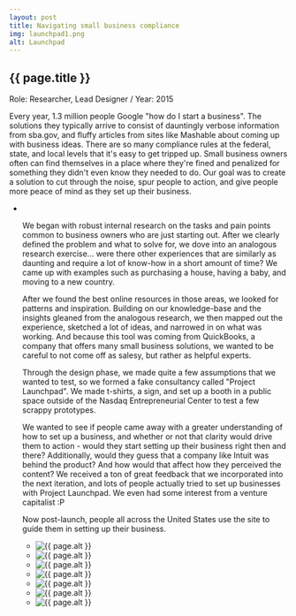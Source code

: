 ```yaml
---
layout: post
title: Navigating small business compliance
img: launchpad1.png
alt: Launchpad
---
```

<section>
  <h1>{{ page.title }}</h1>
  <p class="meta">Role: Researcher, Lead Designer <span class="lt">/</span> Year: 2015</p>

  <p>Every year, 1.3 million people Google &quot;how do I start a business&quot;. The solutions they typically arrive to consist of dauntingly verbose information from sba.gov, and fluffy articles from sites like Mashable about coming up with business ideas. There are so many compliance rules at the federal, state, and local levels that it's easy to get tripped up. Small business owners often can find themselves in a place where they're fined and penalized for something they didn't even know they needed to do. Our goal was to create a solution to cut through the noise, spur people to action, and give people more peace of mind as they set up their business.</p>

</section>

<ul class="grid fade grid-full" id="grid-full">
  <li><img class="effect-1" src="{{ site.url }}/img/work/launchpad2.jpg" alt="" /></li>
</li>

<section>
  <p>We began with robust internal research on the tasks and pain points common to business owners who are just starting out. After we clearly defined the problem and what to solve for, we dove into an analogous research exercise... were there other experiences that are similarly as daunting and require a lot of know-how in a short amount of time? We came up with examples such as purchasing a house, having a baby, and moving to a new country.</p>
  <p>After we found the best online resources in those areas, we looked for patterns and inspiration. Building on our knowledge-base and the insights gleaned from the analogous research, we then mapped out the experience, sketched a lot of ideas, and narrowed in on what was working. And because this tool was coming from QuickBooks, a company that offers many small business solutions, we wanted to be careful to not come off as salesy, but rather as helpful experts.</p>
  <p>Through the design phase, we made quite a few assumptions that we wanted to test, so we formed a fake consultancy called &quot;Project Launchpad&quot;. We made t-shirts, a sign, and set up a booth in a public space outside of the Nasdaq Entrepreneurial Center to test a few scrappy prototypes.</p>
  <p>We wanted to see if people came away with a greater understanding of how to set up a business, and whether or not that clarity would drive them to action - would they start setting up their business right then and there? Additionally, would they guess that a company like Intuit was behind the product? And how would that affect how they perceived the content? We received a ton of great feedback that we incorporated into the next iteration, and lots of people actually tried to set up businesses with Project Launchpad. We even had some interest from a venture capitalist :P</p>
  <p>Now post-launch, people all across the United States use the site to guide them in setting up their business.</p>
</section>

<ul class="grid fade" id="grid">
  <li><img src="{{ site.url }}/img/work/launchpad3.jpg" alt="{{ page.alt }}" /></li>
  <li><img src="{{ site.url }}/img/work/launchpad4.jpg" alt="{{ page.alt }}" /></li>
  <li><img src="{{ site.url }}/img/work/launchpad5.jpg" alt="{{ page.alt }}" /></li>
  <li><img src="{{ site.url }}/img/work/launchpad6.jpg" alt="{{ page.alt }}" /></li>
  <li><img src="{{ site.url }}/img/work/launchpad7.jpg" alt="{{ page.alt }}" /></li>
  <li><img src="{{ site.url }}/img/work/launchpad8.jpg" alt="{{ page.alt }}" /></li>
  <li><img src="{{ site.url }}/img/work/launchpad9.jpg" alt="{{ page.alt }}" /></li>
</ul>